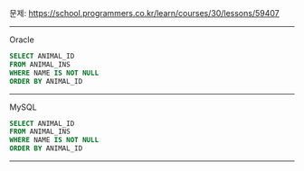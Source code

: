 문제: https://school.programmers.co.kr/learn/courses/30/lessons/59407

---

Oracle

```SQL
SELECT ANIMAL_ID
FROM ANIMAL_INS
WHERE NAME IS NOT NULL
ORDER BY ANIMAL_ID
```

---

MySQL

```SQL
SELECT ANIMAL_ID
FROM ANIMAL_INS
WHERE NAME IS NOT NULL
ORDER BY ANIMAL_ID
```

---
